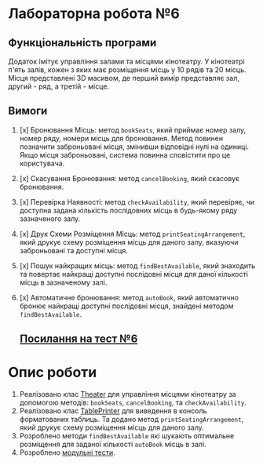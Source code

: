 # Лабораторна робота №6

## Функціональність програми

Додаток імітує управління залами та місцями кінотеатру. 
У кінотеатрі п'ять залів, кожен з яких має розміщення місць у 10 рядів та 20 місць. 
Місця представлені 3D масивом, де перший вимір представляє зал, другий - ряд, а третій - місце.

## Вимоги

1. [x] Бронювання Місць: метод `bookSeats`, який приймає номер залу, номер ряду, номери місць для бронювання. 
   Метод повинен позначити заброньовані місця, змінивши відповідні нулі на одиниці.
   Якщо місця заброньовані, система повинна сповістити про це користувача. 
2. [x] Скасування Бронювання: метод `cancelBooking`, який скасовує бронювання. 
3. [x] Перевірка Наявності: метод `checkAvailability`, який перевіряє, 
   чи доступна задана кількість послідовних місць в будь-якому ряду зазначеного залу. 
4. [x] Друк Схеми Розміщення Місць: метод `printSeatingArrangement`, який друкує схему розміщення місць для даного залу,
   вказуючи заброньовані та доступні місця.
5. [x] Пошук найкращих місць: метод `findBestAvailable`, 
   який знаходить та повертає найкращі доступні послідовні місця для даної кількості місць в зазначеному залі. 
6. [x] Автоматичне бронювання: метод `autoBook`, 
   який автоматично бронює найкращі доступні послідовні місця, знайдені методом `findBestAvailable`.

   
   ## [Посилання на тест №6](https://github.com/v1iper111/JavaCourseLabs/tree/main/src/test/java/com/sikalo/university/lab6)


# Опис роботи

1. Реалізовано клас [Theater](Theater.java) для управління місцями кінотеатру за допомогою методів:
   `bookSeats`, `cancelBooking`, та `checkAvailability`.
2. Реалізовано клас [TablePrinter](TablePrinter.java) для виведення в консоль форматованих таблиць. 
   Та додано метод `printSeatingArrangement`, який друкує схему розміщення місць для даного залу.
3. Розроблено методи `findBestAvailable` які шукають оптимальне розміщення для заданої кількості `autoBook`
   місць в залі.
4. Розроблено [модульні тести](../../../../../../test/java/com/bondarenko/universityAssigment/lab6/TheaterTest.java).
